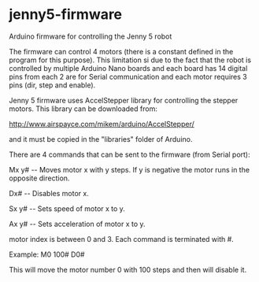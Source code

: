 # jenny5-firmware
Arduino firmware for controlling the Jenny 5 robot

The firmware can control 4 motors (there is a constant defined in the program for this purpose). This limitation si due to the fact that the robot is controlled by multiple Arduino Nano boards and each board has 14 digital pins from each 2 are for Serial communication and each motor requires 3 pins (dir, step and enable).

Jenny 5 firmware uses AccelStepper library for controlling the stepper motors. This library can be downloaded from:

http://www.airspayce.com/mikem/arduino/AccelStepper/

and it must be copied in the "libraries" folder of Arduino.

There are 4 commands that can be sent to the firmware (from Serial port):

Mx y# -- Moves motor x with y steps. If y is negative the motor runs in the opposite direction.

Dx# -- Disables motor x.

Sx y# -- Sets speed of motor x to y.

Ax y# -- Sets acceleration of motor x to y.

motor index is between 0 and 3.
Each command is terminated with #.

Example:
M0 100#
D0#

This will move the motor number 0 with 100 steps and then will disable it.